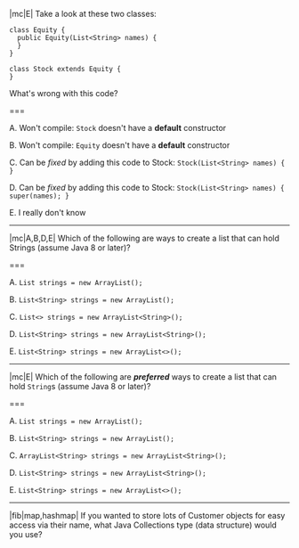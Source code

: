 |mc|E| Take a look at these two classes:

```
class Equity {
  public Equity(List<String> names) {
  }
}

class Stock extends Equity {
}
```

What's wrong with this code?

===

A. Won't compile: `Stock` doesn't have a **default** constructor

B. Won't compile: `Equity` doesn't have a **default** constructor

C. Can be _fixed_ by adding this code to Stock: `Stock(List<String> names) { }`

D. Can be _fixed_ by adding this code to Stock: `Stock(List<String> names) { super(names); }`

E. I really don't know

---

|mc|A,B,D,E| Which of the following are ways to create a list that can hold Strings (assume Java 8 or later)?

===

A. `List strings = new ArrayList();`

B. `List<String> strings = new ArrayList();`

C. `List<> strings = new ArrayList<String>();`

D. `List<String> strings = new ArrayList<String>();`

E. `List<String> strings = new ArrayList<>();`

---

|mc|E| Which of the following are _**preferred**_ ways to create a list that can hold `String`s (assume Java 8 or later)?

===

A. `List strings = new ArrayList();`

B. `List<String> strings = new ArrayList();`

C. `ArrayList<String> strings = new ArrayList<String>();`

D. `List<String> strings = new ArrayList<String>();`

E. `List<String> strings = new ArrayList<>();`

---

|fib|map,hashmap| If you wanted to store lots of Customer objects for easy access via their name,
what Java Collections type (data structure) would you use?
